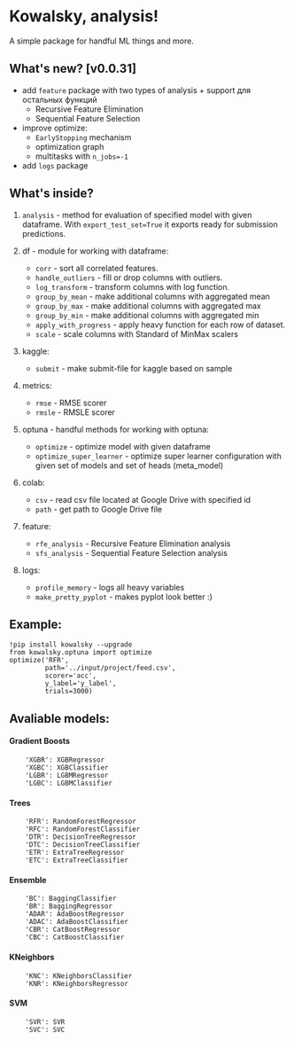 # Kowalsky, analysis!

A simple package for handful ML things and more.

## What's new? [v0.0.31]
* add ```feature``` package with two types of analysis + support для остальных функций
   * Recursive Feature Elimination
   * Sequential Feature Selection
* improve optimize:
   * ```EarlyStopping``` mechanism
   * optimization graph
   * multitasks with ```n_jobs=-1```
* add ```logs``` package    

## What's inside?

1. ```analysis``` - method for evaluation of specified model with
   given dataframe. With ```export_test_set=True``` it exports
   ready for submission predictions.
   
2. df - module for working with dataframe:
    * ```corr``` - sort all correlated features.
    * ```handle_outliers``` - fill or drop columns with outliers.
    * ```log_transform``` - transform columns with log function.
    * ```group_by_mean``` - make additional columns with aggregated mean
    * ```group_by_max``` - make additional columns with aggregated max
    * ```group_by_min``` - make additional columns with aggregated min
    * ```apply_with_progress``` - apply heavy function for each row of dataset.
    * ```scale``` - scale columns with Standard of MinMax scalers
    
3. kaggle:
    * ```submit``` - make submit-file for kaggle based on sample
    
4. metrics:
    *  ```rmse``` - RMSE scorer
    *  ```rmsle``` - RMSLE scorer
    
5. optuna - handful methods for working with optuna:
    * ```optimize``` - optimize model with given dataframe
    * ```optimize_super_learner``` - optimize super learner configuration
   with given set of models and set of heads (meta_model)
      
6. colab:
    *  ```csv``` - read csv file located at Google Drive with
       specified id
    *  ```path``` - get path to Google Drive file

7. feature:
    *  ```rfe_analysis``` - Recursive Feature Elimination analysis
    *  ```sfs_analysis``` - Sequential Feature Selection analysis
    
8. logs:
    *  ```profile_memory``` - logs all heavy variables
    *  ```make_pretty_pyplot``` - makes pyplot look better :)
   
## Example:
```
!pip install kowalsky --upgrade
from kowalsky.optuna import optimize
optimize('RFR',
         path='../input/project/feed.csv',
         scorer='acc',
         y_label='y_label',
         trials=3000)
```

## Avaliable models:
#### Gradient Boosts
```
    'XGBR': XGBRegressor
    'XGBC': XGBClassifier
    'LGBR': LGBMRegressor
    'LGBC': LGBMClassifier
```

#### Trees
```
    'RFR': RandomForestRegressor
    'RFC': RandomForestClassifier
    'DTR': DecisionTreeRegressor
    'DTC': DecisionTreeClassifier
    'ETR': ExtraTreeRegressor
    'ETC': ExtraTreeClassifier
```

#### Ensemble
```
    'BC': BaggingClassifier
    'BR': BaggingRegressor
    'ADAR': AdaBoostRegressor
    'ADAC': AdaBoostClassifier
    'CBR': CatBoostRegressor
    'CBC': CatBoostClassifier
```

#### KNeighbors
```
    'KNC': KNeighborsClassifier
    'KNR': KNeighborsRegressor
```

#### SVM
```
    'SVR': SVR
    'SVC': SVC
```
